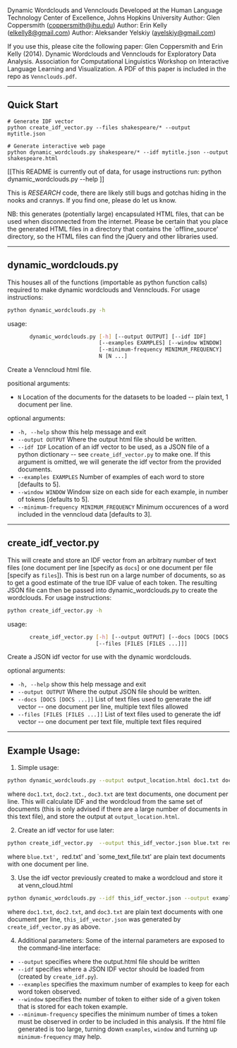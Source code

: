 Dynamic Wordclouds and Vennclouds
Developed at the Human Language Technology Center of Excellence, Johns Hopkins University
Author: Glen Coppersmith (coppersmith@jhu.edu)
Author: Erin Kelly (elkelly8@gmail.com)
Author: Aleksander Yelskiy (ayelskiy@gmail.com)

If you use this, please cite the following paper:
Glen Coppersmith and Erin Kelly (2014). Dynamic Wordclouds and Vennclouds for Exploratory Data Analysis.
Association for Computational Linguistics Workshop on Interactive Language Learning and Visualization.
A PDF of this paper is included in the repo as `Vennclouds.pdf`.

---
Quick Start
---

```
# Generate IDF vector
python create_idf_vector.py --files shakespeare/* --output mytitle.json

# Generate interactive web page
python dynamic_wordclouds.py shakespeare/* --idf mytitle.json --output shakespeare.html
```

[[This README is currently out of data, for usage instructions run:
python dynamic_wordclouds.py --help ]]


This is _RESEARCH_ code, there are likely still bugs and gotchas hiding in the nooks and crannys. If you find one, please do let us know.

NB: this generates (potentially large) encapsulated HTML files, that can be used when disconnected from the internet. Please be certain that you place the generated HTML files in a directory that contains the `offline_source' directory, so the HTML files can find the jQuery and other libraries used.

---
dynamic_wordclouds.py
---
This houses all of the functions (importable as python function calls) required to make dynamic wordclouds and Vennclouds.
For usage instructions:

```bash
python dynamic_wordclouds.py -h
```

usage:

```bash
       dynamic_wordclouds.py [-h] [--output OUTPUT] [--idf IDF]
                             [--examples EXAMPLES] [--window WINDOW]
                             [--minimum-frequency MINIMUM_FREQUENCY]
                             N [N ...]
```

Create a Venncloud html file.

positional arguments:
  * `N`                 Location of the documents for the datasets to be
                        loaded -- plain text, 1 document per line.

optional arguments:
  *  `-h, --help`           show this help message and exit
  *  `--output OUTPUT`      Where the output html file should be written.
  *  `--idf IDF`            Location of an idf vector to be used, as a JSON file
                            of a python dictionary -- see `create_idf_vector.py`
                            to make one. If this argument is omitted, we will
                            generate the idf vector from the provided documents.
  * `--examples EXAMPLES`   Number of examples of each word to store [defaults to
                            5].
  * `--window WINDOW`       Window size on each side for each example, in number
                            of tokens [defaults to 5].
  * `--minimum-frequency MINIMUM_FREQUENCY`
                        Minimum occurences of a word included in the venncloud
                        data [defaults to 3].

---
create_idf_vector.py
---
This will create and store an IDF vector from an arbitrary number of text files (one document per line [specify as `docs`] or one document per file [specify as `files`]). This is best run on a large number of documents, so as to get a good estimate of the true IDF value of each token. The resulting JSON file can then be passed into dynamic_wordclouds.py to create the wordclouds.
For usage instructions:

```bash
python create_idf_vector.py -h
```

usage:

```bash
       create_idf_vector.py [-h] [--output OUTPUT] [--docs [DOCS [DOCS ...]]]
                            [--files [FILES [FILES ...]]]
```

Create a JSON idf vector for use with the dynamic wordclouds.

optional arguments:
  * `-h, --help`        show this help message and exit
  * `--output OUTPUT`   Where the output JSON file should be written.
  * `--docs [DOCS [DOCS ...]]`
                        List of text files used to generate the idf vector --
                        one document per line, multiple text files allowed
  * `--files [FILES [FILES ...]]`
                        List of text files used to generate the idf vector --
                        one document per text file, multiple text files
                        required


---
Example Usage:
---

1) Simple usage:

```bash
python dynamic_wordclouds.py --output output_location.html doc1.txt doc2.txt doc3.txt
```

where `doc1.txt`, `doc2.txt.`, `doc3.txt` are text documents, one document per line. This will calculate IDF and the wordcloud from the same set of documents (this is only advised if there are a large number of documents in this text file), and store the output at `output_location.html`.

2) Create an idf vector for use later:

```bash
python create_idf_vector.py  --output this_idf_vector.json blue.txt red.txt some_text_file.txt
```

where `blue.txt', `red.txt' and `some_text_file.txt' are plain text documents with one document per line. 

3) Use the idf vector previously created to make a wordcloud and store it at venn_cloud.html

```bash
python dynamic_wordclouds.py --idf this_idf_vector.json --output example_venncloud.html doc1.txt doc2.txt doc3.txt
```

where `doc1.txt`, `doc2.txt`, and `doc3.txt`  are plain text documents with one document per line, `this_idf_vector.json` was generated by `create_idf_vector.py` as above. 

4) Additional parameters:
Some of the internal parameters are exposed to the command-line interface:
  * `--output` specifies where the output.html file should be written
  * `--idf` specifies where a JSON IDF vector should be loaded from (created by `create_idf.py`).
  * `--examples` specifies the maximum number of examples to keep for each word token observed.
  * `--window` specifies the number of token to either side of a given token that is stored for each token example.
  * `--minimum-frequency` specifies the minimum number of times a token must be observed in order to be included in this analysis.
If the html file generated is too large, turning down `examples`, `window` and turning up `minimum-frequency` may help.

